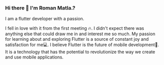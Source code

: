 ### Hi there 👋 I'm Roman Matla.?
I am a flutter developer with a passion.

I fell in love with it from the first meeting :fire:. I didn't expect there was anything else that could draw me in and interest me so much. My passion for learning about and exploring Flutter is a source of constant joy and satisfaction for me:computer:.
I believe Flutter is the future of mobile development:iphone:. It is a technology that has the potential to revolutionize the way we create and use mobile applications.

<!--
**romanmatla/RomanMatla** is a ✨ _special_ ✨ repository because its `README.md` (this file) appears on your GitHub profile.

Here are some ideas to get you started:

- 🔭 I’m currently working on ...
- 🌱 I’m currently learning ...
- 👯 I’m looking to collaborate on ...
- 🤔 I’m looking for help with ...
- 💬 Ask me about ...
- 📫 How to reach me: ...
- 😄 Pronouns: ...
- ⚡ Fun fact: ...
-->
